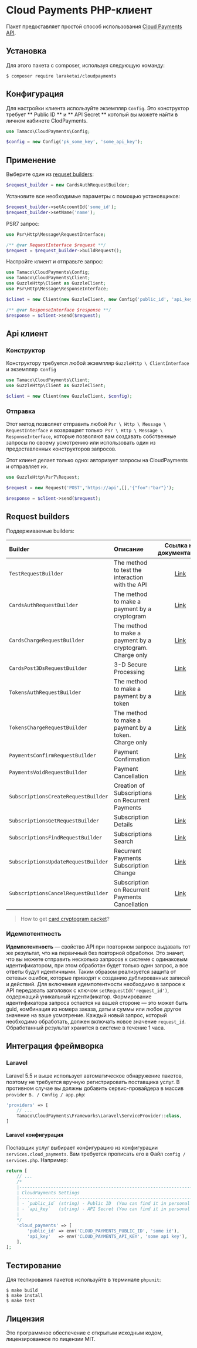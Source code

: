 # Cloud Payments PHP-клиент

Пакет предоставляет простой способ использования [Cloud Payments API](https://developers.cloudpayments.ru/#api).

## Установка

Для этого пакета с composer, используя следующую команду:

```shell
$ composer require laraketai/cloudpayments
```

## Конфигурация

Для настройки клиента используйте экземпляр `Config`. Это конструктор требует ** Public ID ** и ** API Secret **
котопый вы можете найти в личном кабинете ClodPayments.

```php
use Tamaco\CloudPayments\Config;

$config = new Config('pk_some_key', 'some_api_key');
```

## Применение

Выберите один из [requset builders](#request-builders):

```php
$request_builder = new CardsAuthRequestBuilder;
```

Установите все необходимые параметры с помощью установщиков:

```php
$request_builder->setAccountId('some_id');
$request_builder->setName('name');
```

PSR7 запрос:

```php
use Psr\Http\Message\RequestInterface;

/** @var RequestInterface $request **/
$request = $request_builder->buildRequest();
```

Настройте клиент и отправьте запрос:

```php
use Tamaco\CloudPayments\Config;
use Tamaco\CloudPayments\Client;
use GuzzleHttp\Client as GuzzleClient;
use Psr\Http\Message\ResponseInterface;

$clinet = new Client(new GuzzleClient, new Config('public_id', 'api_key'));

/** @var ResponseInterface $response **/
$response = $client->send($request);
```

## Api клиент

### Конструктор

Конструктору требуется любой экземпляр `GuzzleHttp \ ClientInterface` и экземпляр` Config`

```php
use Tamaco\CloudPayments\Client;
use GuzzleHttp\Client as GuzzleClient;

$client = new Client(new GuzzleClient, $config);
```

### Отправка

Этот метод позволяет отправить любой `Psr \ Http \ Message \ RequestInterface` 
и возвращает только` Psr \ Http \ Message \ ResponseInterface`,
которые позволяют вам создавать собственные запросы по своему усмотрению или использовать один из предоставленных конструкторов запросов.

Этот клиент делает только одно: авторизует запросы на CloudPayments и отправляет их.

```php
use GuzzleHttp\Psr7\Request;

$request = new Request('POST','https://api',[],'{"foo":"bar"}');

$response = $client->send($request);
```

## Request builders

Поддерживаемые builders:

Builder | Описание | Ссылка на документацию
:----- | :---------- | :----:
`TestRequestBuilder` | The method to test the interaction with the API | [Link][method_test_doc]
`CardsAuthRequestBuilder` | The method to make a payment by a cryptogram | [Link][method_payment_by_cryptogram]
`CardsChargeRequestBuilder` | The method to make a payment by a cryptogram. Charge only | [Link][method_payment_by_cryptogram]
`CardsPost3DsRequestBuilder` | 3-D Secure Processing | [Link][method_payment_3ds]
`TokensAuthRequestBuilder` | The method to make a payment by a token | [Link][method_payment_token]
`TokensChargeRequestBuilder` | The method to make a payment by a token. Charge only | [Link][method_payment_token]
`PaymentsConfirmRequestBuilder` | Payment Confirmation | [Link][method_payment_confirm]
`PaymentsVoidRequestBuilder` | Payment Cancellation | [Link][method_payment_cancel]
`SubscriptionsCreateRequestBuilder` | Creation of Subscriptions on Recurrent Payments | [Link][method_subscription_create]
`SubscriptionsGetRequestBuilder` | Subscription Details | [Link][method_subscription_get]
`SubscriptionsFindRequestBuilder` | Subscriptions Search | [Link][method_subscription_find]
`SubscriptionsUpdateRequestBuilder` | Recurrent Payments Subscription Change | [Link][method_subscription_update]
`SubscriptionsCancelRequestBuilder` | Subscription on Recurrent Payments Cancellation | [Link][method_subscription_cancel]

> How to get [card cryptogram packet](https://developers.cloudpayments.ru/#skript-checkout)?

### Идемпотентность

**Идемпотентность** — свойство API при повторном запросе выдавать тот же результат, что на первичный без повторной обработки. Это значит, что вы можете отправить несколько запросов к системе с одинаковым идентификатором, при этом обработан будет только один запрос, а все ответы будут идентичными. Таким образом реализуется защита от сетевых ошибок, которые приводят к созданию дублированных записей и действий.
Для включения идемпотентности необходимо в запросе к API передавать заголовок с ключом `setRequestId('request_id')`, содержащий уникальный идентификатор. Формирование идентификатора запроса остается на вашей стороне — это может быть guid, комбинация из номера заказа, даты и суммы или любое другое значение на ваше усмотрение.
Каждый новый запрос, который необходимо обработать, должен включать новое значение `request_id`. Обработанный результат хранится в системе в течение 1 часа.

[method_test_doc]:https://developers.cloudpayments.ru/#testovyy-metod
[method_payment_by_cryptogram]:https://developers.cloudpayments.ru/#oplata-po-kriptogramme
[method_payment_3ds]:https://developers.cloudpayments.ru/#obrabotka-3-d-secure
[method_payment_token]:https://developers.cloudpayments.ru/#oplata-po-tokenu-rekarring
[method_payment_confirm]:https://developers.cloudpayments.ru/#podtverzhdenie-oplaty
[method_payment_cancel]:https://developers.cloudpayments.ru/#otmena-oplaty
[method_subscription_create]:https://developers.cloudpayments.ru/#sozdanie-podpiski-na-rekurrentnye-platezhi
[method_subscription_get]:https://developers.cloudpayments.ru/#zapros-informatsii-o-podpiske
[method_subscription_find]:https://developers.cloudpayments.ru/#poisk-podpisok
[method_subscription_update]:https://developers.cloudpayments.ru/#izmenenie-podpiski-na-rekurrentnye-platezhi
[method_subscription_cancel]:https://developers.cloudpayments.ru/#otmena-podpiski-na-rekurrentnye-platezhi

## Интеграция фреймворка

### Laravel

Laravel 5.5 и выше использует автоматическое обнаружение пакетов, поэтому не требуется вручную регистрировать поставщика услуг. В противном случае вы должны добавить сервис-провайдера в массив `provider` в`. / Config / app.php`:

```php
'providers' => [
    // ...
    Tamaco\CloudPayments\Frameworks\Laravel\ServiceProvider::class,
]
```

#### Laravel конфигурация

Поставщик услуг выбирает конфигурацию из конфигурации `services.cloud_payments`. Вам требуется прописать его в
Файл `config / services.php`.
Например:

```php
return [
    // ...
    /*
    |--------------------------------------------------------------------------
    | CloudPayments Settings
    |--------------------------------------------------------------------------
    | - `public_id` (string) - Public ID  (You can find it in personal area)
    | - `api_key`   (string) - API Secret (You can find it in personal area)
    |
    */
    'cloud_payments' => [
        'public_id' => env('CLOUD_PAYMENTS_PUBLIC_ID', 'some id'),
        'api_key'   => env('CLOUD_PAYMENTS_API_KEY', 'some api key'),
    ],
];
```

## Тестирование

Для тестирования пакетов используйте в терминале `phpunit`:

```shell
$ make build
$ make install
$ make test
```

## Лицензия

Это программное обеспечение с открытым исходным кодом, лицензированное по лицензии MIT.

